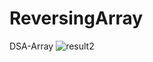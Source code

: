 # ReversingArray
DSA-Array
![result2](https://github.com/akothouma/ReversingArray/assets/47316124/d7dc360b-3491-4866-ac17-b532eb0f8f42)
